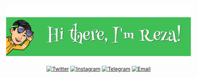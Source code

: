<div align="center">
	
[![Hi there, I'm Reza!](https://github.com/effati78/effati78/blob/main/header01.png)](https://github.com/effati78?tab=repositories)
	
[![Twitter](https://img.shields.io/badge/-Twitter-40C057?style=flat-square&logo=Twitter&logoColor=ffffff&textColor=ffffff)](https://twitter.com/effati78)
[![Instagram](https://img.shields.io/badge/-Instagram-40C057?style=flat-square&logo=Instagram&logoColor=ffffff&textColor=ffffff)](https://Instagram.com/effati78)
[![Telegram](https://img.shields.io/badge/-Telegram-40C057?style=flat-square&logo=Telegram&logoColor=ffffff&textColor=ffffff)](https://t.me/effati78)
[![Email](https://img.shields.io/badge/-Email-40C057?style=flat-square&logo=Gmail&logoColor=ffffff&textColor=ffffff)](mailto:effati78@pm.me)

</div>
